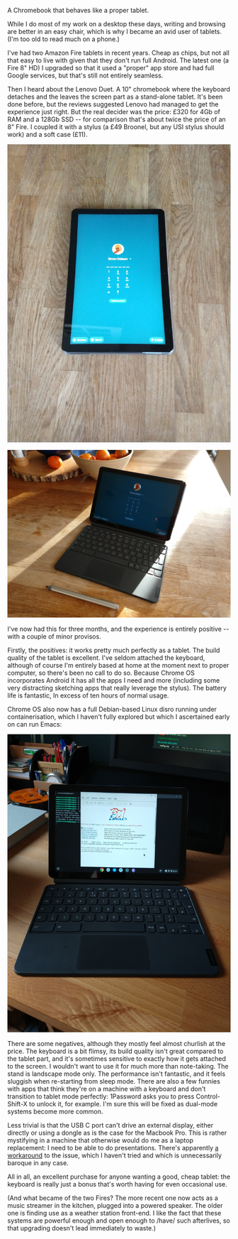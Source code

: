 <!--
.. title: Dancing with a Lenovo Duet
.. slug: dancing-with-a-lenovo-duet
.. date: 2021-04-08 09:02:19 UTC+01:00
.. tags: review,chromebook,tablet,android,hardware
.. category:
.. link:
.. description:
.. type: text
-->

A Chromebook that behaves like a proper tablet.

<!-- TEASER_END -->

While I do most of my work on a desktop these days, writing and
browsing are better in an easy chair, which is why I became an avid
user of tablets. (I'm too old to read much on a phone.)

I've had two Amazon Fire tablets in recent years. Cheap as chips, but
not all that easy to live with given that they don't run full
Android. The latest one (a Fire 8" HD) I upgraded so that it used a
"proper" app store and had full Google services, but that's still not
entirely seamless.

Then I heard about the Lenovo Duet. A 10" chromebook where the
keyboard detaches and the leaves the screen part as a stand-alone
tablet. It's been done before, but the reviews suggested Lenovo had
managed to get the experience just right. But the real decider was the
price: £320 for 4Gb of RAM and a 128Gb SSD -- for comparison that's
about twice the price of an 8" Fire. I coupled it with a stylus (a £49
Broonel, but any USI stylus should work) and a soft case (£11).

![As a tablet](/images/posts/20210408-tablet.jpg)

![As a laptop](/images/posts/20210408-laptop.jpg)

I've now had this for three months, and the experience is entirely
positive -- with a couple of minor provisos.

Firstly, the positives: it works pretty much perfectly as a
tablet. The build quality of the tablet is excellent.  I've seldom
attached the keyboard, although of course I'm entirely based at home
at the moment next to proper computer, so there's been no call to do
so. Because Chrome OS incorporates Android it has all the apps I need
and more (including some very distracting sketching apps that really
leverage the stylus). The battery life is fantastic, In excess of ten
hours of normal usage.

Chrome OS also now has a full Debian-based Linux disro running under
containerisation, which I haven't fully explored but which I
ascertained early on can run Emacs:

![Running emacs](/images/posts/20210408-emacs.jpg)

There are some negatives, although they mostly feel almost churlish at
the price. The keyboard is a bit flimsy, its build quality isn't great
compared to the tablet part, and it's sometimes sensitive to exactly
how it gets attached to the screen. I wouldn't want to use it for much
more than note-taking. The stand is landscape mode only. The
performance isn't fantastic, and it feels sluggish when re-starting
from sleep mode. There are also a few funnies with apps that think
they're on a machine with a keyboard and don't transition to tablet
mode perfectly: 1Password asks you to press Control-Shift-X to unlock
it, for example. I'm sure this will be fixed as dual-mode systems
become more common.

Less trivial is that the USB C port can't drive an external display,
either directly or using a dongle as is the case for the Macbook
Pro. This is rather mystifying in a machine that otherwise would do me
as a laptop replacement: I need to be able to do
presentations. There's apparently [a workaround](https://chromeunboxed.com/lenovo-chromebook-duet-display-output-productive)
to the issue, which I haven't tried and which is unnecessarily baroque
in any case.

All in all, an excellent purchase for anyone wanting a good, cheap
tablet: the keyboard is really just a bonus that's worth having for
even occasional use.

(And what became of the two Fires? The more recent one now acts as a
music streamer in the kitchen, plugged into a powered speaker. The
older one is finding use as a weather station front-end. I like the
fact that these systems are powerful enough and open enough to /have/
such afterlives, so that upgrading doesn't lead immediately to waste.)
